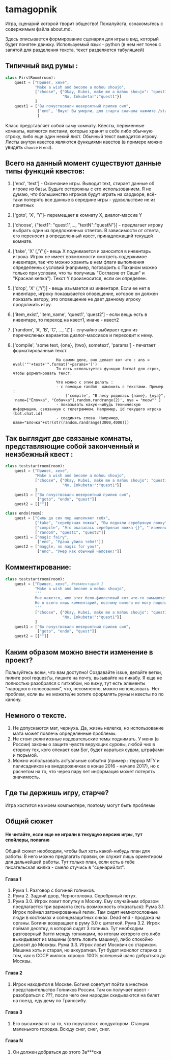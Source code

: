 # tamagopnik

Игра, сценарий которой творит общество!
Пожалуйста, ознакомьтесь с содержимым файла about.md.

Здесь описывается формирование сценария для игры в вид, который будет понятен движку. Используемый язык - python (в нем нет точек с запятой для разделения текста, текст разделяется табуляцией)

## Типичный вид румы :

````python
class FirstRoom(room):
    quest = ["Привет, хехе",
             "Make a wish and become a mohou shoujo",
             ["choose", {"Okay, Kubei, make me a mahou shoujo": "quest1",
                         "No, Inkubeta!":"quest1"}]
             ]
    quest1 = ["Вы почуствовали невероятный прилив сил",
              ['end', 'Вжух! Вы умерли, для старта сначала нажмите /start']
              ]
````
    
Класс представляет собой саму комнату. Квесты, переменные комнаты, являются листами, которые хранят в себе либо обычную строку, либо еще один некий лист.
Обычный текст выводится игроку. Листы внутри квестов являются функциями квестов (в примере можно увидеть `choose` и `end`).

## Всего на данный момент существуют данные типы функций квестов:

1. ['end', 'text'] - Окончание игры. Выводит text, стирает данные об игроке из базы. Будьте осторожны с его использованием. Я не думаю, что большинство игроков будут играть на хардкоре, всё-таки потерять все данные в середине игры - удовольствие не из приятных
2. ['goto', 'X', 'Y']- перемещает в комнату X, диалог-массив Y
3. ['сhoose', {"text1": "quest1",..., "textN":"questN"}] - предлагает игроку выбрать один из предложенных ответов. В зависимости от ответа, его переносит в определенный квест, принадлежащий текущей комнате.
4. ['take', 'X' (,'Y')]- вещь X поднимается и заносится в инвентарь игрока. Игрок не имеет возможности смотреть содержимое инвентаря, так что можно хранить в нем флаги выполнения определенных условий (например, поговорить с Паханом можно только при условии, что ты получишь "Согласие от Саши" и "Красная кепка"). Текст Y произносится, если он определен.
5. ['drop', 'X' (,'Y')] - вещь изымается из инвентаря. Если ее нет в инвентаре, игроку показывается оповещение, которое он должен показать автору, это оповещение не дает данному игроку продолжить игру.
6. ['item_exist', 'item_name', 'quest1', 'quest2'] - если вещь есть в инвентаре, то переход на квест1, иначе - квест2
7. ['random', 'A', 'B', 'C', ..., 'Z'] - случайно выбирает один из перечисленых вариантов диалог-массивов и переходит к нему.
8. ['compile', 'some text, {one}, {two}, sometext', 'params'] - печатает форматированный текст.

                          На самом деле, оно делает вот что : ans = eval('"'+text+'".format('+params+')')
                          То есть используется функция format для строк, чтобы форматировать текст.
                          
                          Что можно с этим делать :
                          - с помощью random  шаманить с текстами. Пример :
                              ['compile', "В лесу родилась {name}, {nya}", 'name=["Ёлочка", "Собачка"].random.randrange(2)', nya = "meow"' ]
                          - показывать какую-нибудь техническую информацию, связанную с телеграммом. Например, id текущего игрока (bot.chat.id)
                          - соединять слова. Например, name="Елочка"+str(str(random.randrange(3000,4000)))
                          
                          
## Так выглядит две связаные комнаты, представляющие собой законченный и неизбежный квест :
````python
class teststartroom(room):
    quest = ["Привет, хехе",
             "Make a wish and become a mohou shoujo",
             ["choose", {"Okay, Kubei, make me a mahou shoujo": "quest1",
                         "No, Inkubeta!":"quest1"}]
             ]
    quest1 = ["Вы почуствовали невероятный прилив сил",
              ["goto", "endo", "quest"]]
    quest2 = [[""]]

class endo(room):
    quest = ["Силы до сих пор наполняют тебя",
             ["take", "серебряная ложка", "Вы подняли серебряную ложку"],
             ["compile", "Это оказалась серебряная ложка {}", "'изменника'"],
             ["random", "quest1", "quest2"]]
    quest1 = ["magic fairy",
              ['end', "Удача убила тебя!"]]
    quest2 = ["maggle, no magic for you!",
              ["end", "Умер как обычный человек!"]]
````

## Комментирование:
````python
class teststartroom(room):
    quest = ["Привет, хехе", #комментарий 1
             "Make a wish and become a mohou shoujo",
             '''
             Мне кажется, или этот бело-фиолетовый кот что-то замышляет
             Но я всего лишь комментарий, поэтому ничего не могу поделать
             '''
             ["choose", {"Okay, Kubei, make me a mahou shoujo": "quest1",
                         "No, Inkubeta!":"quest1"}]
             ]
    quest1 = ["Вы почуствовали невероятный прилив сил",
              ["goto", "endo", "quest"]]
    quest2 = [[""]]
````

## Каким образом можно внести изменение в проект?
Пользуйтесь всем, что вам доступно!
Создавайте issue, делайте ветки, пилите pool request'ы, пишите на почту, вызывайте на пикабу. Я еще не полностью разобрался с гитхабом, но вижу, тут есть элементы "народного голосования", что, несомненно, можно использовать. Нет проблем, если вы не можете/не хотите оформлять румы и квесты по по канону.

## Немного о тексте.
1. Не допускаются мат, чернуха. Да, жизнь нелегка, но использование мата может повлечь определенные проблемы.
2. Не стоит религиозные издевательские темы поднимать. У меня (в России) законы о защите чувств верующих суровы, любой чих в сторону тех, кого опекает сам Бог, будет караться судом, штрафами и тюрьмой.
3. Можно использовать актуальные события (пример : террор МГУ и палисадников на внедорожниках в конце 2016 - начале 2017), но с расчетом на то, что через пару лет информация может потерять значимость.

## Где ты держишь игру, старче?
 Игра хостится на моем компьютере, поэтому могут быть проблемы

## Общий сюжет
#### Не читайте, если еще не играли в текущую версию игры, тут спойлеры, полагаю
Общий сюжет необходим, чтобы был хоть какой-нибудь план для работы. В него можно предлагать правки, он служит лишь ориентиром для дальнейшей работы. Тут только план, если есть в тебе писательская жилка - смело стучись в "сценарий.txt".
#### Глава 1
1. Рума 1. Разговор с богиней гопников.
2. Рума 2. Задний двор, Черноголовка. Серебряный петух.
3. Рума 3.0. Игрок ловит попутку в Москву. Ему случайным образом предлагается три варианта (есть возможность отказаться):
   Рума 3.1. Игрок поймал затонированный гелик. Там сидят немногословные люди в костюмах и солнцезащитных очках. Dead end - продажа на органы. Богиня возвращает в руму 3.0 с цитаткой.
   Рума 3.2. Игрок поймал десятку, в которой сидят 3 гопника. Тут необходим разговорный баттл между гопниками, по итогам которого его либо выкидывают из машины (опять ловить машину), либо спокойно довозят до Москвы.
   Рума 3.3. Игрок ловит Москвич со стариком. Машина хоть и старая, но аккуратная. Тут будет монолог старика о том, как в СССР жилось хорошо. 100% успешный шанс добраться до Москвы.
   
#### Глава 2
1. Игрок находится в Москве. Богиня советует пойти в местное представительство Гопников России. Там он получает квест - разобраться с ???, после чего они народом скидываются на билет на поезд, едущему по Транссибу.

#### Глава 3
1. Его высаживают за то, что поругался с кондуктором. Станция маленького городка. Всюду снег, снег, снег.


#### Глава N
1. Он должен добраться до этого За***ска
